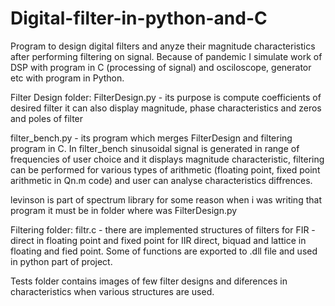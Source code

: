 # Digital-filter-in-python-and-C
Program to design digital filters and anyze their magnitude characteristics after performing filtering on signal. Because of
pandemic I simulate work of DSP with program in C (processing of signal) and osciloscope, generator etc with program in Python.

Filter Design folder:
FilterDesign.py - its purpose is compute coefficients of desired filter it can also display magnitude, phase characteristics
and zeros and poles of filter

filter_bench.py - its program which merges FilterDesign and filtering program in C. In filter_bench sinusoidal signal is generated
in range of frequencies of user choice and it displays magnitude characteristic, filtering can be performed for various types
of arithmetic (floating point, fixed point arithmetic in Qn.m code) and user can analyse characteristics diffrences.

levinson is part of spectrum library for some reason when i was writing that program it must be in folder where was FilterDesign.py

Filtering folder:
filtr.c - there are implemented structures of filters
for FIR - direct in floating point and fixed point
for IIR direct, biquad and lattice in floating and fied point. Some of functions are exported to .dll file and used in python part
of project.

Tests folder contains images of few filter designs and diferences in characteristics when various structures are used.



